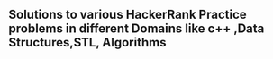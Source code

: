 ## Solutions to various HackerRank Practice problems in different Domains like c++ ,Data Structures,STL, Algorithms 


